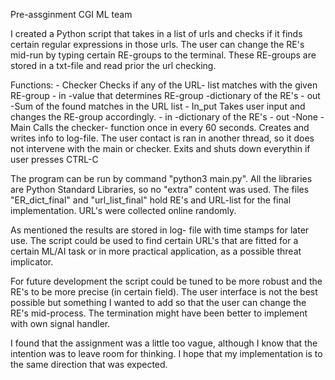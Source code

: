Pre-assginment CGI ML team

I created a Python script that takes in a list of urls and checks if it finds certain regular expressions in those urls. The user can change the RE's mid-run by typing certain RE-groups to the terminal. These RE-groups are stored in a txt-file and read prior the url checking. 

Functions:
	- Checker
	Checks if any of the URL- list matches with the given RE-group
		- in 
			-value that determines RE-group
			-dictionary of the RE's
		- out
			-Sum of the found matches in the URL list
	- In_put
	Takes user input and changes the RE-group accordingly.
		- in
			-dictionary of the RE's
		- out
			-None
	- Main 
	Calls the checker- function once in every 60 seconds. Creates and writes info to log-file. The user contact is ran in another thread, so it does not intervene with the main or checker. Exits and shuts down everythin if user presses CTRL-C

The program can be run by command "python3 main.py". All the libraries are Python Standard Libraries, so no "extra" content was used. The files "ER_dict_final" and "url_list_final" hold RE's and URL-list for the final implementation. URL's were collected online randomly.  

As mentioned the results are stored in log- file with time stamps for later use. 
The script could be used to find certain URL's that are fitted for a certain ML/AI task or in more practical application, as a possible threat implicator. 

For future development the script could be tuned to be more robust and the RE's to be more precise (in certain field). The user interface is not the best possible but something I wanted to add so that the user can change the RE's mid-process. The termination might have been better to implement with own signal handler.  

I found that the assignment was a little too vague, although I know that the intention was to leave room for thinking. I hope that my implementation is to the same direction that was expected.  
